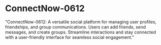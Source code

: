 # ConnectNow-0612
"ConnectNow-0612: A versatile social platform for managing user profiles, friendships, and group communications. Users can add friends, send messages, and create groups. Streamline interactions and stay connected with a user-friendly interface for seamless social engagement."
